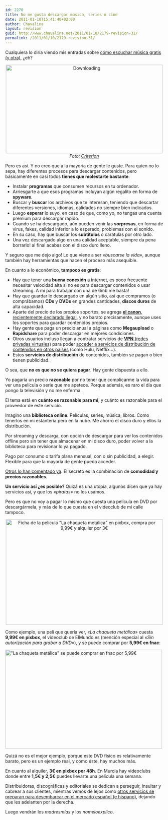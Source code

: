 ```yaml
---
id: 2270
title: No me gusta descargar música, series o cine
date: 2011-01-10T15:41:40+02:00
author: Chavalina
layout: revision
guid: http://www.chavalina.net/2011/01/10/2179-revision-31/
permalink: /2011/01/10/2179-revision-31/
---
```

Cualquiera lo diría viendo mis entradas sobre <a href="http://www.chavalina.net/2009/01/19/escuchar-musica-gratis-mola-iii-spotify-esa-maravilla/" target="_self">cómo escuchar música gratis</a> [(y otra)](http://www.chavalina.net/2006/10/20/post-748/), ¿eh?

<p style="text-align: center;">
  <a title="Downloading por Criterion, en Flickr" href="http://www.flickr.com/photos/criterion/2975658532/"><img class="aligncenter" src="http://farm4.static.flickr.com/3033/2975658532_406e803838.jpg" alt="Downloading" width="500" height="281" /></a><br /> <cite>Foto: <a href="http://www.flickr.com/photos/criterion/2975658532/">Criterion</a></cite>
</p>

Pero es así. Y no creo que a la mayoría de gente le guste. Para quien no lo sepa, hay diferentes procesos para descargar contenidos, pero básicamente en casi todos **tienes que molestarte bastante**:

  * Instalar **programas** que consumen recursos en tu ordenador.
  * Arriesgarte a que esos programas incluyan algún regalito en forma de **spyware**.
  * Buscar y **buscar** los archivos que te interesan, teniendo que descartar diferentes versiones, idiomas, calidades no siempre bien indicados.
  * Luego **esperar** lo suyo, en caso de que, como yo, no tengas una cuenta premium para descargar rápido.
  * Cuando se ha descargado, aún pueden venir las **sorpresas**, en forma de virus, fakes, calidad inferior a lo esperado, problemas con el sonido.
  * En su caso, hay que buscar los **subtítulos** o carátulas por otro lado.
  * Una vez descargado algo en una calidad aceptable, siempre da pena borrarlo! al final acabas con el disco duro lleno.

Y seguro que me dejo algo! Lo que viene a ser _«buscarse la vida»_, aunque también hay herramientas que hacen el proceso más asequible.

En cuanto a lo económico, **tampoco es gratis**:

  * Hay que tener una **buena conexión** a internet, es poco frecuente necesitar velocidad alta si no es para descargar contenidos o usar streaming. A mi para trabajar con una de 6mb me basta!
  * Hay que guardar lo descargado en algún sitio, así que compramos (o comprábamos) **CDs** y **DVDs** en grandes cantidades, **discos duros** de alta capacidad.
  * Aparte del precio de los propios soportes, se agrega <a href="http://www.rtve.es/noticias/20101021/tribunal-ue-declara-ilegal-canon-digital-aplicado-espana/363681.shtml" target="_blank"><strong>el canon</strong>, recientemente declarado ilegal</a>, y no barato precisamente, aunque uses los soportes para guardar contenidos propios.
  * Hay gente que paga un precio anual a páginas como **Megaupload** o **Rapidshare** para poder descargar en mejores condiciones.
  * Otros usuarios incluso llegan a contratar servicios de <a href="http://www.anexom.es/tecnologia/mi-conexion/vpn-%C2%BFque-es-y-para-que-sirve/" target="_blank"><strong>VPN</strong> (redes privadas virtuales)</a> para poder <a href="http://walhez.com/2009/12/guia-definitiva-para-tener-hulu-netflix-spotify-y-vevo-fuera-de-eua/" target="_blank">acceder a servicios de distribución de contenidos en otros países</a> (como Hulu, Netflix&#8230;).
  * Estos **servicios de distribución** de contenidos, también se pagan o bien tienen publicidad.

O sea, que **no es que no se quiera pagar**. Hay gente dispuesta a ello.

Yo pagaría un precio **razonable** por no tener que complicarme la vida para ver una película o serie que me apetece. Porque además, es raro el día que pongo la televisión y no me enferma.

El tema está en **cuánto es razonable para mí**, y cuánto es razonable para el proveedor de este servicio.

Imagino una **biblioteca online**. Películas, series, música, libros. Como tenerlos en mi estantería pero en la nube. Me ahorro el disco duro y ellos la distribución.

Por streaming y descarga, con opción de descargar para ver los contenidos offline pero sin tener que almacenar en mi disco duro, poder volver a la biblioteca para revisionar lo ya pagado.

Pago por consumo o tarifa plana mensual, con o sin publicidad, a elegir. Flexible para que la mayoría de gente pueda acceder.

<a href="http://www.borjanet.com/archives/2010/12/30/por-que-ya-no-me-bajo-casi-nada-de-internet" target="_blank">Otros lo han comentado ya</a>. El secreto es la combinación de **comodidad y precios razonables**.

**Un servicio así ¿es posible?** Quizá es una utopía, algunos dicen que ya hay servicios así, y que los _«piratas»_ no los usamos.

Pero es que no voy a pagar lo mismo que cuesta una película en DVD por descargármela, y más de lo que cuesta en el videoclub de mi calle tampoco.

<p style="text-align: center;">
  <img class="size-large wp-image-2260  aligncenter" title="pixbox" src="http://www.chavalina.net/imagenes/2011/01/pixbox-500x335.png" alt="Ficha de la película &quot;La chaqueta metálica&quot; en pixbox, compra por 9,99€ y alquiler por 3€" width="500" height="335" srcset="http://www.chavalina.net/imagenes/2011/01/pixbox-500x335.png 500w, http://www.chavalina.net/imagenes/2011/01/pixbox-300x201.png 300w, http://www.chavalina.net/imagenes/2011/01/pixbox.png 637w" sizes="(max-width: 500px) 100vw, 500px" />
</p>

<p style="text-align: left;">
  Como ejemplo, una peli que quería ver, <em>«La chaqueta metálica»</em> cuesta <strong>9,99€ en pixbox</strong>, el videoclub de ElMundo.es (mención especial al <em>«Sin autorización para grabar a DVD»</em>), y se puede comprar por <strong>5,99€ en fnac</strong>:
</p>

<p style="text-align: left;">
  <img class="aligncenter size-large wp-image-2261" title="fnac" src="http://www.chavalina.net/imagenes/2011/01/fnac-500x314.png" alt="&quot;La chaqueta metálica&quot; se puede comprar en fnac por 5,99€" width="500" height="314" srcset="http://www.chavalina.net/imagenes/2011/01/fnac-500x314.png 500w, http://www.chavalina.net/imagenes/2011/01/fnac-300x188.png 300w, http://www.chavalina.net/imagenes/2011/01/fnac.png 573w" sizes="(max-width: 500px) 100vw, 500px" />
</p>

<p style="text-align: left;">
  Quizá no es el mejor ejemplo, porque este DVD físico es relativamente barato, pero es un ejemplo real, y como éste, hay muchos más.
</p>

<p style="text-align: left;">
  En cuanto al alquiler, <strong>3€ en pixbox por 48h</strong>. En Murcia hay videoclubs donde entre <strong>1,5€ y 2,5€</strong> puedes llevarte una película una semana.
</p>

<p style="text-align: left;">
  Distribuidoras, discográficas y editoriales se dedican a perseguir, insultar y cabrear a sus clientes, mientras vemos de lejos como <a href="http://alt1040.com/2010/12/netflix-en-espana" target="_blank">otros servicios se preparan para desembarcar en el mercado español (e hispano)</a>, dejando que les adelanten por la derecha.
</p>

<p style="text-align: left;">
  Luego vendrán los <em>madresmías</em> y los <em>nomeloexplico</em>.
</p>